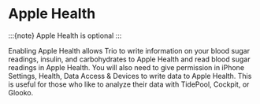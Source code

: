 # Apple Health
:::{note}
Apple Health is optional
:::

Enabling Apple Health allows Trio to write information on your blood sugar readings, insulin, and carbohydrates to Apple Health and read blood sugar readings in Apple Health. You will also need to give permission in iPhone Settings, Health, Data Access & Devices to write data to Apple Health. This is useful for those who like to analyze their data with TidePool, Cockpit, or Glooko.
